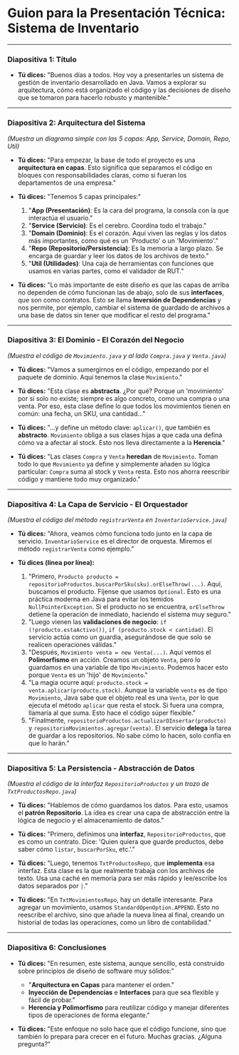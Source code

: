 # Guion para la Presentación Técnica: Sistema de Inventario

---

### **Diapositiva 1: Título**

*   **Tú dices:** "Buenos días a todos. Hoy voy a presentarles un sistema de gestión de inventario desarrollado en Java. Vamos a explorar su arquitectura, cómo está organizado el código y las decisiones de diseño que se tomaron para hacerlo robusto y mantenible."

---

### **Diapositiva 2: Arquitectura del Sistema**

*(Muestra un diagrama simple con las 5 capas: App, Service, Domain, Repo, Util)*

*   **Tú dices:** "Para empezar, la base de todo el proyecto es una **arquitectura en capas**. Esto significa que separamos el código en bloques con responsabilidades claras, como si fueran los departamentos de una empresa."

*   **Tú dices:** "Tenemos 5 capas principales:"
    1.  "**App (Presentación)**: Es la cara del programa, la consola con la que interactúa el usuario."
    2.  "**Service (Servicio)**: Es el cerebro. Coordina todo el trabajo."
    3.  "**Domain (Dominio)**: Es el corazón. Aquí viven las reglas y los datos más importantes, como qué es un 'Producto' o un 'Movimiento'."
    4.  "**Repo (Repositorio/Persistencia)**: Es la memoria a largo plazo. Se encarga de guardar y leer los datos de los archivos de texto."
    5.  "**Util (Utilidades)**: Una caja de herramientas con funciones que usamos en varias partes, como el validador de RUT."

*   **Tú dices:** "Lo más importante de este diseño es que las capas de arriba no dependen de cómo funcionan las de abajo, solo de sus **interfaces**, que son como contratos. Esto se llama **Inversión de Dependencias** y nos permite, por ejemplo, cambiar el sistema de guardado de archivos a una base de datos sin tener que modificar el resto del programa."

---

### **Diapositiva 3: El Dominio - El Corazón del Negocio**

*(Muestra el código de `Movimiento.java` y al lado `Compra.java` y `Venta.java`)*

*   **Tú dices:** "Vamos a sumergirnos en el código, empezando por el paquete de dominio. Aquí tenemos la clase `Movimiento`."

*   **Tú dices:** "Esta clase es **abstracta**. ¿Por qué? Porque un 'movimiento' por sí solo no existe; siempre es algo concreto, como una compra o una venta. Por eso, esta clase define lo que todos los movimientos tienen en común: una fecha, un SKU, una cantidad..."

*   **Tú dices:** "...y define un método clave: `aplicar()`, que también es **abstracto**. `Movimiento` obliga a sus clases hijas a que cada una defina cómo va a afectar al stock. Esto nos lleva directamente a la **Herencia**."

*   **Tú dices:** "Las clases `Compra` y `Venta` **heredan** de `Movimiento`. Toman todo lo que `Movimiento` ya define y simplemente añaden su lógica particular: `Compra` suma al stock y `Venta` resta. Esto nos ahorra reescribir código y mantiene todo muy organizado."

---

### **Diapositiva 4: La Capa de Servicio - El Orquestador**

*(Muestra el código del método `registrarVenta` en `InventarioService.java`)*

*   **Tú dices:** "Ahora, veamos cómo funciona todo junto en la capa de servicio. `InventarioService` es el director de orquesta. Miremos el método `registrarVenta` como ejemplo."

*   **Tú dices (línea por línea):**
    1.  "Primero, `Producto producto = repositorioProductos.buscarPorSku(sku).orElseThrow(...)`. Aquí, buscamos el producto. Fíjense que usamos `Optional`. Esto es una práctica moderna en Java para evitar los temidos `NullPointerException`. Si el producto no se encuentra, `orElseThrow` detiene la operación de inmediato, haciendo el sistema muy seguro."
    2.  "Luego vienen las **validaciones de negocio**: `if (!producto.estaActivo())`, `if (producto.stock < cantidad)`. El servicio actúa como un guardia, asegurándose de que solo se realicen operaciones válidas."
    3.  "Después, `Movimiento venta = new Venta(...)`. Aquí vemos el **Polimorfismo** en acción. Creamos un objeto `Venta`, pero lo guardamos en una variable de tipo `Movimiento`. Podemos hacer esto porque `Venta` es un 'hijo' de `Movimiento`."
    4.  "La magia ocurre aquí: `producto.stock = venta.aplicar(producto.stock)`. Aunque la variable `venta` es de tipo `Movimiento`, Java sabe que el objeto real es una `Venta`, por lo que ejecuta el método `aplicar` que resta el stock. Si fuera una compra, llamaría al que suma. Esto hace el código súper flexible."
    5.  "Finalmente, `repositorioProductos.actualizarOInsertar(producto)` y `repositorioMovimientos.agregar(venta)`. El servicio **delega** la tarea de guardar a los repositorios. No sabe cómo lo hacen, solo confía en que lo harán."

---

### **Diapositiva 5: La Persistencia - Abstracción de Datos**

*(Muestra el código de la interfaz `RepositorioProductos` y un trozo de `TxtProductosRepo.java`)*

*   **Tú dices:** "Hablemos de cómo guardamos los datos. Para esto, usamos el **patrón Repositorio**. La idea es crear una capa de abstracción entre la lógica de negocio y el almacenamiento de datos."

*   **Tú dices:** "Primero, definimos una **interfaz**, `RepositorioProductos`, que es como un contrato. Dice: 'Quien quiera que guarde productos, debe saber cómo `listar`, `buscarPorSku`, etc.'."

*   **Tú dices:** "Luego, tenemos `TxtProductosRepo`, que **implementa** esa interfaz. Esta clase es la que realmente trabaja con los archivos de texto. Usa una caché en memoria para ser más rápido y lee/escribe los datos separados por `|`."

*   **Tú dices:** "En `TxtMovimientosRepo`, hay un detalle interesante. Para agregar un movimiento, usamos `StandardOpenOption.APPEND`. Esto no reescribe el archivo, sino que añade la nueva línea al final, creando un historial de todas las operaciones, como un libro de contabilidad."

---

### **Diapositiva 6: Conclusiones**

*   **Tú dices:** "En resumen, este sistema, aunque sencillo, está construido sobre principios de diseño de software muy sólidos:"
    *   "**Arquitectura en Capas** para mantener el orden."
    *   **Inyección de Dependencias** e **Interfaces** para que sea flexible y fácil de probar."
    *   **Herencia y Polimorfismo** para reutilizar código y manejar diferentes tipos de operaciones de forma elegante."

*   **Tú dices:** "Este enfoque no solo hace que el código funcione, sino que también lo prepara para crecer en el futuro. Muchas gracias. ¿Alguna pregunta?"
